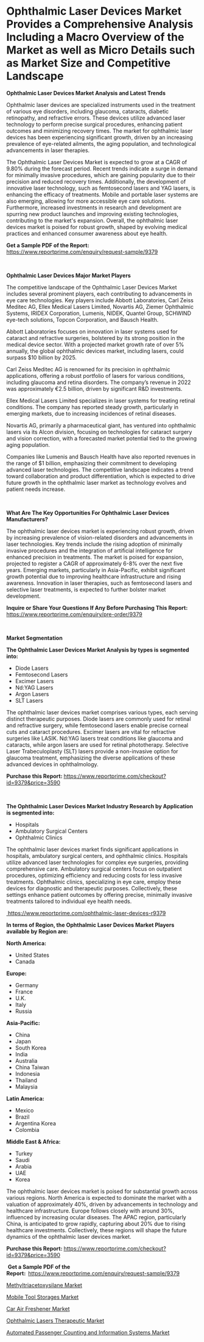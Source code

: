<p><h1>Ophthalmic Laser Devices Market Provides a Comprehensive Analysis Including a Macro Overview of the Market as well as Micro Details such as Market Size and Competitive Landscape</h1></p><p><strong>Ophthalmic Laser Devices Market Analysis and Latest Trends</strong></p>
<p><p>Ophthalmic laser devices are specialized instruments used in the treatment of various eye disorders, including glaucoma, cataracts, diabetic retinopathy, and refractive errors. These devices utilize advanced laser technology to perform precise surgical procedures, enhancing patient outcomes and minimizing recovery times. The market for ophthalmic laser devices has been experiencing significant growth, driven by an increasing prevalence of eye-related ailments, the aging population, and technological advancements in laser therapies.</p><p>The Ophthalmic Laser Devices Market is expected to grow at a CAGR of 9.80% during the forecast period. Recent trends indicate a surge in demand for minimally invasive procedures, which are gaining popularity due to their precision and reduced recovery times. Additionally, the development of innovative laser technology, such as femtosecond lasers and YAG lasers, is enhancing the efficacy of treatments. Mobile and portable laser systems are also emerging, allowing for more accessible eye care solutions. Furthermore, increased investments in research and development are spurring new product launches and improving existing technologies, contributing to the market's expansion. Overall, the ophthalmic laser devices market is poised for robust growth, shaped by evolving medical practices and enhanced consumer awareness about eye health.</p></p>
<p><strong>Get a Sample PDF of the Report:&nbsp;</strong> <a href="https://www.reportprime.com/enquiry/request-sample/9379">https://www.reportprime.com/enquiry/request-sample/9379</a></p>
<p>&nbsp;</p>
<p><strong>Ophthalmic Laser Devices Major Market Players</strong></p>
<p><p>The competitive landscape of the Ophthalmic Laser Devices Market includes several prominent players, each contributing to advancements in eye care technologies. Key players include Abbott Laboratories, Carl Zeiss Meditec AG, Ellex Medical Lasers Limited, Novartis AG, Ziemer Ophthalmic Systems, IRIDEX Corporation, Lumenis, NIDEK, Quantel Group, SCHWIND eye-tech solutions, Topcon Corporation, and Bausch Health.</p><p>Abbott Laboratories focuses on innovation in laser systems used for cataract and refractive surgeries, bolstered by its strong position in the medical device sector. With a projected market growth rate of over 5% annually, the global ophthalmic devices market, including lasers, could surpass $10 billion by 2025.</p><p>Carl Zeiss Meditec AG is renowned for its precision in ophthalmic applications, offering a robust portfolio of lasers for various conditions, including glaucoma and retina disorders. The company’s revenue in 2022 was approximately €2.5 billion, driven by significant R&D investments.</p><p>Ellex Medical Lasers Limited specializes in laser systems for treating retinal conditions. The company has reported steady growth, particularly in emerging markets, due to increasing incidences of retinal diseases.</p><p>Novartis AG, primarily a pharmaceutical giant, has ventured into ophthalmic lasers via its Alcon division, focusing on technologies for cataract surgery and vision correction, with a forecasted market potential tied to the growing aging population.</p><p>Companies like Lumenis and Bausch Health have also reported revenues in the range of $1 billion, emphasizing their commitment to developing advanced laser technologies. The competitive landscape indicates a trend toward collaboration and product differentiation, which is expected to drive future growth in the ophthalmic laser market as technology evolves and patient needs increase.</p></p>
<p>&nbsp;</p>
<p><strong>What Are The Key Opportunities For Ophthalmic Laser Devices Manufacturers?</strong></p>
<p><p>The ophthalmic laser devices market is experiencing robust growth, driven by increasing prevalence of vision-related disorders and advancements in laser technologies. Key trends include the rising adoption of minimally invasive procedures and the integration of artificial intelligence for enhanced precision in treatments. The market is poised for expansion, projected to register a CAGR of approximately 6-8% over the next five years. Emerging markets, particularly in Asia-Pacific, exhibit significant growth potential due to improving healthcare infrastructure and rising awareness. Innovation in laser therapies, such as femtosecond lasers and selective laser treatments, is expected to further bolster market development.</p></p>
<p><strong>Inquire or Share Your Questions If Any Before Purchasing This Report:</strong> <a href="https://www.reportprime.com/enquiry/pre-order/9379">https://www.reportprime.com/enquiry/pre-order/9379</a></p>
<p>&nbsp;</p>
<p><strong>Market Segmentation</strong></p>
<p><strong>The Ophthalmic Laser Devices Market Analysis by types is segmented into:</strong></p>
<p><ul><li>Diode Lasers</li><li>Femtosecond Lasers</li><li>Excimer Lasers</li><li>Nd:YAG Lasers</li><li>Argon Lasers</li><li>SLT Lasers</li></ul></p>
<p><p>The ophthalmic laser devices market comprises various types, each serving distinct therapeutic purposes. Diode lasers are commonly used for retinal and refractive surgery, while femtosecond lasers enable precise corneal cuts and cataract procedures. Excimer lasers are vital for refractive surgeries like LASIK. Nd:YAG lasers treat conditions like glaucoma and cataracts, while argon lasers are used for retinal phototherapy. Selective Laser Trabeculoplasty (SLT) lasers provide a non-invasive option for glaucoma treatment, emphasizing the diverse applications of these advanced devices in ophthalmology.</p></p>
<p><strong>Purchase this Report:&nbsp;</strong><a href="https://www.reportprime.com/checkout?id=9379&price=3590">https://www.reportprime.com/checkout?id=9379&price=3590</a></p>
<p>&nbsp;</p>
<p><strong>The Ophthalmic Laser Devices Market Industry Research by Application is segmented into:</strong></p>
<p><ul><li>Hospitals</li><li>Ambulatory Surgical Centers</li><li>Ophthalmic Clinics</li></ul></p>
<p><p>The ophthalmic laser devices market finds significant applications in hospitals, ambulatory surgical centers, and ophthalmic clinics. Hospitals utilize advanced laser technologies for complex eye surgeries, providing comprehensive care. Ambulatory surgical centers focus on outpatient procedures, optimizing efficiency and reducing costs for less invasive treatments. Ophthalmic clinics, specializing in eye care, employ these devices for diagnostic and therapeutic purposes. Collectively, these settings enhance patient outcomes by offering precise, minimally invasive treatments tailored to individual eye health needs.</p></p>
<p><a href="https://www.reportprime.com/ophthalmic-laser-devices-r9379">&nbsp;https://www.reportprime.com/ophthalmic-laser-devices-r9379</a></p>
<p><strong>In terms of Region, the Ophthalmic Laser Devices Market Players available by Region are:</strong></p>
<p>
    <p> <strong> North America: </strong>
        <ul>
            <li>United States</li>
            <li>Canada</li>
        </ul>
        </p> 
    <p> <strong> Europe: </strong>
        <ul>
            <li>Germany</li>
            <li>France</li>
            <li>U.K.</li>
            <li>Italy</li>
            <li>Russia</li>
        </ul>
        </p> 
    <p> <strong> Asia-Pacific: </strong>
        <ul>
            <li>China</li>
            <li>Japan</li>
            <li>South Korea</li>
            <li>India</li>
            <li>Australia</li>
            <li>China Taiwan</li>
            <li>Indonesia</li>
            <li>Thailand</li>
            <li>Malaysia</li>
        </ul>
        </p> 
    <p> <strong> Latin America: </strong>
        <ul>
            <li>Mexico</li>
            <li>Brazil</li>
            <li>Argentina Korea</li>
            <li>Colombia</li>
        </ul>
        </p> 
    <p> <strong> Middle East & Africa: </strong>
        <ul>
            <li>Turkey</li>
            <li>Saudi</li>
            <li>Arabia</li>
            <li>UAE</li>
            <li>Korea</li>
        </ul>
    </p>
    </p>
<p><p>The ophthalmic laser devices market is poised for substantial growth across various regions. North America is expected to dominate the market with a valuation of approximately 40%, driven by advancements in technology and healthcare infrastructure. Europe follows closely with around 30%, influenced by increasing ocular diseases. The APAC region, particularly China, is anticipated to grow rapidly, capturing about 20% due to rising healthcare investments. Collectively, these regions will shape the future dynamics of the ophthalmic laser devices market.</p></p>
<p><strong>Purchase this Report: </strong><a href="https://www.reportprime.com/checkout?id=9379&price=3590">https://www.reportprime.com/checkout?id=9379&price=3590</a></p>
<p>&nbsp;<strong>Get a Sample PDF of the Report:&nbsp;&nbsp;</strong><a href="https://www.reportprime.com/enquiry/request-sample/9379">https://www.reportprime.com/enquiry/request-sample/9379</a></p>
<p><strong></strong></p>
<p><p><a href="https://issuu.com/reportprime-2/docs/methyltriacetoxysilane-market-size-_9966f9cd5236d1">Methyltriacetoxysilane Market</a></p><p><a href="https://medium.com/@joanne.harris67856/the-market-for-mobile-tool-storages-market-is-examined-in-this-report-along-with-the-factors-7d0fe037338c">Mobile Tool Storages Market</a></p><p><a href="https://www.linkedin.com/pulse/global-car-air-freshener-market-sector-types-applications-player-jhttf?trackingId=OKYAuy0lQQy0ltk92fsbVA%3D%3D">Car Air Freshener Market</a></p><p><a href="https://github.com/gdfhhhj/Market-Research-Report-List-6/blob/main/ophthalmic-lasers-therapeutic-market.md">Ophthalmic Lasers Therapeutic Market</a></p><p><a href="https://medium.com/@joanne.harris67856/the-automated-passenger-counting-and-information-systems-market-decisions-are-mostly-driven-by-183d1edee90c">Automated Passenger Counting and Information Systems Market</a></p></p>